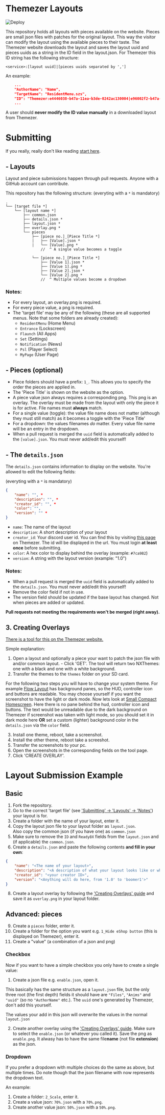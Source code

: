 ﻿# **Themezer Layouts**

![Deploy](https://github.com/ThemezerNX/Layouts/workflows/Deploy/badge.svg)

This repository holds all layouts with pieces available on the website.
Pieces are small json files with patches for the original layout. This way the visitor can modify the layout using the available pieces to their taste. The Themezer website downloads the layout and saves the layout uuid and pieces uuids as a string in the ID field in the layout.json.
For Themezer this ID string has the following structure:

```
<service>:[layout uuid]|[pieces uuids separated by ',']
```

An example:

```json
    ...
    "AuthorName": "Name",
    "TargetName": "ResidentMenu.szs",
    "ID": "Themezer:e4446038-b47a-11ea-b3de-0242ac130004|e96002f2-b47a-11ea-b3de-0242ac130004,f057c2f2-b47a-11ea-b3de-0242ac130004",
    ...
```

A user should **never modify the ID value manually** in a downloaded layout from Themezer.

# **Submitting**

If you really, really don't like reading [start here](#Layout-Submission-Example).

## **- Layouts**

Layout and piece submissions happen through pull requests.
Anyone with a GitHub account can contribute.

This repository has the following structure:
(everyting with a `*` is mandatory)

```
.
└── [target file *]
    └── [layout name *]
        ├── common.json
        ├── details.json *
        ├── layout.json *
        ├── overlay.png *
        └── pieces
            ├── [piece no.]_[Piece Title *]
            |   ├── [Value].json *
            |   └── [Value].png *
                //  ^ A single value becomes a toggle

            └── [piece no.]_[Piece Title *]
                ├── [Value 1].json *
                ├── [Value 1].png *
                ├── [Value 2].json *
                └── [Value 2].png *
                //  ^ Multiple values become a dropdown
```

### **Notes:**

-   For every layout, an overlay.png is required.
-   For every piece value, a png is required.
-   The 'target file' may be any of the following (these are all supported menus. Note that some folders are already created):
    -   `ResidentMenu` (Home Menu)
    -   `Entrance` (Lockscreen)
    -   `Flaunch` (All Apps)
    -   `Set` (Settings)
    -   `Notification` (News)
    -   `Psl` (Player Select)
    -   `MyPage` (User Page)

## **- Pieces (optional)**

-   Piece folders should have a prefix: `1_`. This allows you to specify the order the pieces are applied in.
-   The 'Piece Title' is shown on the website as the option.
-   A piece value json always requires a corresponding png. This png is an overlay. The overlay must be made from the layout with only the piece it is for active. File names must **always** match.
-   For a single value (toggle): the value file name does not matter (although they must still match) as it becomes a toggle with the 'Piece Title'
-   For a dropdown: the values filenames _do_ matter. Every value file name will be an entry in the dropdown.
-   When a pull request is merged the `uuid` field is automatically added to the `[value].json`. You must never add/edit this yourself!

## **- The `details.json`**

The `details.json` contains information to display on the website. You're allowed to edit the following fields:

(everyting with a `*` is mandatory)

```json
{
	"name": "", *
	"description": "", *
	"creator_id": "", *
	"color": "",
	"version": "" *
}
```

-   `name`: The name of the layout
-   `description`: A short description of your layout
-   `creator_id`: Your discord user id. You can find this by visiting [this page](https://themezer.ga/me) on Themezer. The id will be displayed in the url. You must login **at least once** before submitting.
-   `color`: A hex color to display behind the overlay (example: `#7ca982`)
-   `version`: A string with the layout version (example: "1.0")

### **Notes:**

-   When a pull request is merged the `uuid` field is automatically added to the `details.json`. You must never add/edit this yourself!
-   Remove the color field if not in use.
-   The version field should be updated if the base layout has changed. Not when pieces are added or updated.

**Pull requests not meeting the requirements won't be merged (right away).**

## **3. Creating Overlays**

[There is a tool for this on the Themezer website.](https://themezer.ga/tools/overlaycreator)

Simple explanation:

1.  Open a layout and optionally a piece your want to patch the json file with and/or common layout. - Click 'GET'. The tool will return two NXThemes: one with a black and one with a white background.
2.  Transfer the themes to the `themes` folder on your SD card.

For the following two steps you will have to change your system theme. For example [Flow Layout](https://themezer.ga/layouts/homemenu/Flow-Layout-5) has background panes, so the HUD, controller icon and buttons are readable. You may choose yourself if you want the screenshot to have the light or dark mode.
Now lets look at [Small Compact Homescreen](https://themezer.ga/layouts/homemenu/Small-Compact-Homescreen-15). Here there is no pane behind the hud, controller icon and buttons. The text would be unreadable due to the dark background on Themezer if screenshot was taken with light mode, so you should set it in dark mode here **OR** set a custom (lighter) background color in the `details.json` via the `color` field.

3.  Install one theme, reboot, take a screenshot.
4.  Install the other theme, reboot take a screeshot.
5.  Transfer the screenshots to your pc.
6.  Open the screenshots in the corresponding fields on the tool page.
7.  Click 'CREATE OVERLAY'.

# **Layout Submission Example**

## **Basic**

1. Fork the repository.
2. Go to the correct 'target file' (see ['Submitting' -> 'Layouts' -> 'Notes'](###Notes:)) your layout is for.
3. Create a folder with the name of your layout, enter it.
4. Copy the layout json file to your layout folder as `layout.json`.  
   Also copy the common json (if you have one) as `common.json`
5. Make sure to remove the `ID` and `Ready8X` fields from the `layout.json` and (if applicable) the `common.json`.
6. Create a `details.json` and paste the following contents **and fill in your own**:

```json
{
	"name": "<The name of your layout>",
	"description": "<A description of what your layout looks like or whatever>",
	"creator_id": "<your creator ID>",
	"version": "<Anything will do here, from '1.0' to 'boomer1'>"
}
```

8. Create a layout overlay by following the ['Creating Overlays' guide](##3.-Creating-overlays) and save it as `overlay.png` in your layout folder.

## **Advanced: pieces**

9. Create a `pieces` folder, enter it.
10. Create a folder for the option you want e.g. `1_Hide eShop button` (this is displayed on Themezer), enter it.
11. Create a "value" (a combination of a json and png)

### **Checkbox**

Now if you want to have a simple checkbox you only have to create a single value:

1.  Create a json file e.g. `enable.json`, open it.

This basically has the same structure as a `layout.json` file, but the only three root (the first depth) fields it should have are `"Files"`, `"Anims"` and `"uuid"` (so no `"AuthorName"` etc.). The `uuid` one's generated by Themezer, don't add this yourself.

The values your add in this json will overwrite the values in the normal `layout.json`

2.  Create another overlay using the ['Creating Overlays' guide](##3.-Creating-overlays). Make sure to select the `enable.json` (or whatever you called it). Save the png as `enable.png`. It alwasy has to have the same file**name** (not file **extension**) as the json.

### **Dropdown**

If you prefer a dropdown with multiple choices do the same as above, but multiple times. Do note though that the json filename with now represents the dropdown text.

An example:

1. Create a folder: `2_Scale`, enter it.
2. Create a value json: `70%.json` with a `70%.png`.
3. Create another value json: `50%.json` with a `50%.png`.
